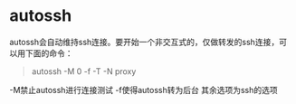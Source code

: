 # autossh

autossh会自动维持ssh连接。要开始一个非交互式的，仅做转发的ssh连接，可以用下面的命令：

>  autossh -M 0 -f -T -N proxy

-M禁止autossh进行连接测试
-f使得autossh转为后台
其余选项为ssh的选项